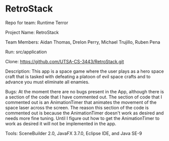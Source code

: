 # RetroStack
Repo for team: Runtime Terror

Project Name: RetroStack

Team Members: Aidan Thomas, Drelon Perry, Michael Trujillo, Ruben Pena

Run: src/application

Clone: https://github.com/UTSA-CS-3443/RetroStack.git

Description: This app is a space game where the user plays as a hero space craft that is tasked with defeating a platoon of evil space crafts and to advance you must eliminate all enamies.

Bugs: At the moment there are no bugs present in the App, although there is a section of the code that I have commented out. The section of code that I commented out is an AnimationTimer that 
animates the movement of the space laser across the screen. The reason this section of the code is commented out is because the AnimationTimer doesn't work as desired and needs more fine tuning. 
Until I figure out how to get the AnimationTimer to work as desired it will not be implemented in the app.

Tools: SceneBuilder 2.0, JavaFX 3.7.0, Eclipse IDE, and Java SE-9

